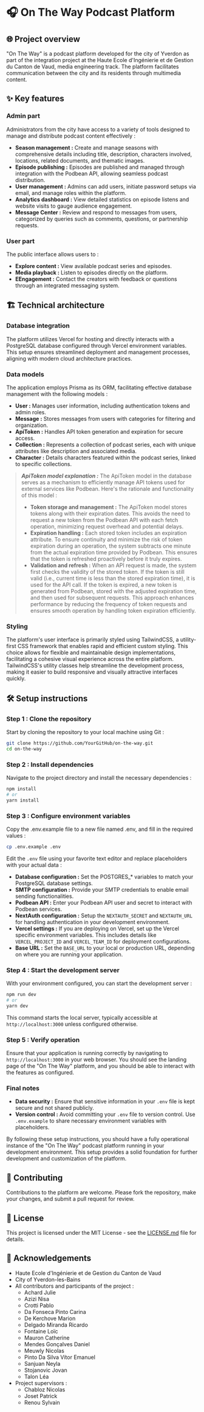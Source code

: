 # 🎧 On The Way Podcast Platform 

## 🌐 Project overview 
"On The Way" is a podcast platform developed for the city of Yverdon as part of the integration project at the Haute Ecole d'Ingénierie et de Gestion du Canton de Vaud, media engineering track. The platform facilitates communication between the city and its residents through multimedia content.

## ✨ Key features 

### Admin part
Administrators from the city have access to a variety of tools designed to manage and distribute podcast content effectively :
- **Season management :** Create and manage seasons with comprehensive details including title, description, characters involved, locations, related documents, and thematic images.
- **Episode publishing :** Episodes are published and managed through integration with the Podbean API, allowing seamless podcast distribution.
- **User management :** Admins can add users, initiate password setups via email, and manage roles within the platform.
- **Analytics dashboard :** View detailed statistics on episode listens and website visits to gauge audience engagement.
- **Message Center :** Review and respond to messages from users, categorized by queries such as comments, questions, or partnership requests.

### User part
The public interface allows users to :
- **Explore content :** View available podcast series and episodes.
- **Media playback :** Listen to episodes directly on the platform.
- **EEngagement :** Contact the creators with feedback or questions through an integrated messaging system.

## 🏗️ Technical architecture 

### Database integration
The platform utilizes Vercel for hosting and directly interacts with a PostgreSQL database configured through Vercel environment variables. This setup ensures streamlined deployment and management processes, aligning with modern cloud architecture practices.

### Data models
The application employs Prisma as its ORM, facilitating effective database management with the following models :
- **User :** Manages user information, including authentication tokens and admin roles.
- **Message :** Stores messages from users with categories for filtering and organization.
- **ApiToken :** Handles API token generation and expiration for secure access.
- **Collection :** Represents a collection of podcast series, each with unique attributes like description and associated media.
- **Character :** Details characters featured within the podcast series, linked to specific collections.


> **_ApiToken model explanation :_** 
> The ApiToken model in the database serves as a mechanism to efficiently manage API tokens used for external services like Podbean. Here's the rationale and functionality of this model :
> - **Token storage and management :** The ApiToken model stores tokens along with their expiration dates. This avoids the need to request a new token from the Podbean API with each fetch operation, minimizing request overhead and potential delays.
> - **Expiration handling :** Each stored token includes an expiration attribute. To ensure continuity and minimize the risk of token expiration during an operation, the system subtracts one minute from the actual expiration time provided by Podbean. This ensures that the token is refreshed proactively before it truly expires.
> - **Validation and refresh :** When an API request is made, the system first checks the validity of the stored token. If the token is still valid (i.e., current time is less than the stored expiration time), it is used for the API call. If the token is expired, a new token is generated from Podbean, stored with the adjusted expiration time, and then used for subsequent requests.
> This approach enhances performance by reducing the frequency of token requests and ensures smooth operation by handling token expiration efficiently.

### Styling 
The platform's user interface is primarily styled using TailwindCSS, a utility-first CSS framework that enables rapid and efficient custom styling. This choice allows for flexible and maintainable design implementations, facilitating a cohesive visual experience across the entire platform. TailwindCSS's utility classes help streamline the development process, making it easier to build responsive and visually attractive interfaces quickly.

## 🛠️ Setup instructions 
### Step 1 : Clone the repository
Start by cloning the repository to your local machine using Git :

```bash
git clone https://github.com/YourGitHub/on-the-way.git
cd on-the-way
```

### Step 2 : Install dependencies
Navigate to the project directory and install the necessary dependencies :
```bash
npm install
# or
yarn install
```

### Step 3 : Configure environment variables
Copy the .env.example file to a new file named .env, and fill in the required values :
```bash
cp .env.example .env
```

Edit the `.env` file using your favorite text editor and replace placeholders with your actual data :

- **Database configuration :** Set the POSTGRES_* variables to match your PostgreSQL database settings.
- **SMTP configuration :** Provide your SMTP credentials to enable email sending functionalities.
- **Podbean API :** Enter your Podbean API user and secret to interact with Podbean services.
- **NextAuth configuration :** Setup the `NEXTAUTH_SECRET` and `NEXTAUTH_URL` for handling authentication in your development environment.
- **Vercel settings :** If you are deploying on Vercel, set up the Vercel specific environment variables. This includes details like `VERCEL_PROJECT_ID` and `VERCEL_TEAM_ID` for deployment configurations.
- **Base URL :** Set the `BASE_URL` to your local or production URL, depending on where you are running your application.

### Step 4 : Start the development server
With your environment configured, you can start the development server :
```bash
npm run dev
# or
yarn dev
```

This command starts the local server, typically accessible at `http://localhost:3000` unless configured otherwise.

### Step 5 : Verify operation
Ensure that your application is running correctly by navigating to `http://localhost:3000` in your web browser. You should see the landing page of the "On The Way" platform, and you should be able to interact with the features as configured.

### Final notes
- **Data security :** Ensure that sensitive information in your `.env` file is kept secure and not shared publicly.
- **Version control :** Avoid committing your `.env` file to version control. Use `.env.example` to share necessary environment variables with placeholders.

By following these setup instructions, you should have a fully operational instance of the "On The Way" podcast platform running in your development environment. This setup provides a solid foundation for further development and customization of the platform.

## 🤝 Contributing 
Contributions to the platform are welcome. Please fork the repository, make your changes, and submit a pull request for review.

## 📄 License 
This project is licensed under the MIT License - see the [LICENSE.md](LICENSE) file for details.

## 🙏 Acknowledgements 
- Haute Ecole d'Ingénierie et de Gestion du Canton de Vaud
- City of Yverdon-les-Bains
- All contributors and participants of the project :
  - Achard Julie
  - Azizi Nisa
  - Crotti Pablo
  - Da Fonseca Pinto Carina
  - De Kerchove Marion
  - Delgado Miranda Ricardo
  - Fontaine Loïc
  - Mauron Catherine
  - Mendes Gonçalves Daniel
  - Meuwly Nicolas
  - Pinto Da Silva Vítor Emanuel
  - Sanjuan Neyla
  - Stojanovic Jovan
  - Talon Léa
- Project supervisors :
  - Chabloz Nicolas
  - Joset Patrick
  - Renou Sylvain
